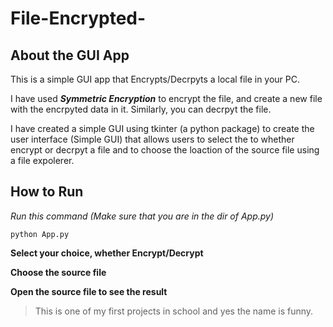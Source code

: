 # File-Encrypted-

## About the GUI App
This is a simple GUI app that Encrypts/Decrpyts a local file in your PC.

I have used ***Symmetric Encryption*** to encrypt the file, and create a new file with the encrpyted data in it. Similarly, you can decrpyt the file.

I have created a simple GUI using tkinter (a python package) to create the user interface (Simple GUI) that allows users to select the to whether encrypt or decrpyt a file and
to choose the loaction of the source file using a file expolerer.

## How to Run

*Run this command (Make sure that you are in the dir of App.py)*

```python App.py ```

**Select your choice, whether Encrypt/Decrypt**

**Choose the source file**

**Open the source file to see the result**

> This is one of my first projects in school and yes the name is funny.
